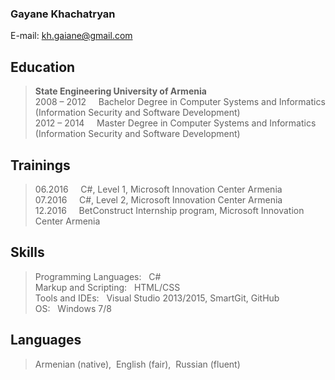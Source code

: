 ### Gayane Khachatryan
E-mail: kh.gaiane@gmail.com<br>

## Education
>**State Engineering University of Armenia** <br>
2008 – 2012&nbsp;&nbsp;&nbsp;&nbsp;&nbsp;Bachelor Degree in Computer Systems and Informatics (Information Security and Software Development) <br>
2012 – 2014&nbsp;&nbsp;&nbsp;&nbsp;&nbsp;Master Degree in Computer Systems and Informatics (Information Security and Software Development)

## Trainings
>06.2016&nbsp;&nbsp;&nbsp;&nbsp;&nbsp;C#, Level 1, Microsoft Innovation Center Armenia<br>
>07.2016&nbsp;&nbsp;&nbsp;&nbsp;&nbsp;C#, Level 2, Microsoft Innovation Center Armenia<br>
>12.2016&nbsp;&nbsp;&nbsp;&nbsp;&nbsp;BetConstruct Internship program, Microsoft Innovation Center Armenia

## Skills
>Programming Languages:&nbsp;&nbsp; C# <br>
>Markup and Scripting:&nbsp;&nbsp; HTML/CSS<br>
>Tools and IDEs:&nbsp;&nbsp; Visual Studio 2013/2015, SmartGit, GitHub<br>
>OS:&nbsp;&nbsp; Windows 7/8


## Languages
>Armenian (native),&nbsp;&nbsp;English (fair),&nbsp;&nbsp;Russian (fluent)



